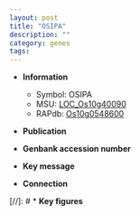 ```yaml
---
layout: post
title: "OSIPA"
description: ""
category: genes
tags: 
---
```


* **Information**  
    + Symbol: OSIPA  
    + MSU: [LOC_Os10g40090](http://rice.uga.edu/cgi-bin/ORF_infopage.cgi?orf=LOC_Os10g40090)  
    + RAPdb: [Os10g0548600](http://rapdb.dna.affrc.go.jp/viewer/gbrowse_details/irgsp1?name=Os10g0548600)  

* **Publication**  

* **Genbank accession number**  

* **Key message**  

* **Connection**  

[//]: # * **Key figures**  


